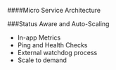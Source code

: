 ####Micro Service Architecture

###Status Aware and Auto-Scaling

* In-app Metrics
* Ping and Health Checks
* External watchdog process
* Scale to demand